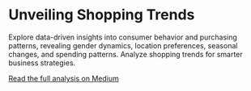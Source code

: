# Unveiling Shopping Trends

Explore data-driven insights into consumer behavior and purchasing patterns, revealing gender dynamics, location preferences, seasonal changes, and spending patterns. Analyze shopping trends for smarter business strategies.

[Read the full analysis on Medium](https://medium.com/@navalesnahuel/unveiling-shopping-trends-a-data-analysis-perspective-9479b8746d01)
